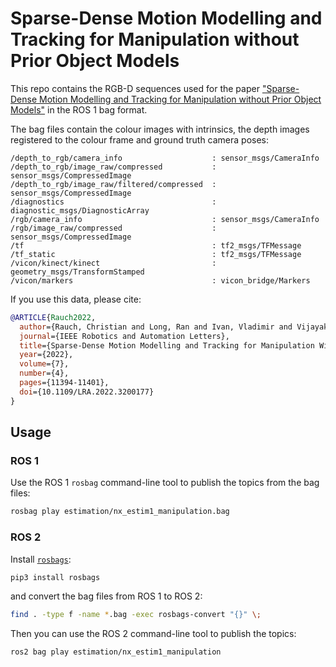 # Sparse-Dense Motion Modelling and Tracking for Manipulation without Prior Object Models

This repo contains the RGB-D sequences used for the paper ["Sparse-Dense Motion Modelling and Tracking for Manipulation without Prior Object Models"](https://doi.org/10.1109/LRA.2022.3200177) in the ROS 1 bag format.

The bag files contain the colour images with intrinsics, the depth images registered to the colour frame and ground truth camera poses:
```
/depth_to_rgb/camera_info                    : sensor_msgs/CameraInfo
/depth_to_rgb/image_raw/compressed           : sensor_msgs/CompressedImage
/depth_to_rgb/image_raw/filtered/compressed  : sensor_msgs/CompressedImage
/diagnostics                                 : diagnostic_msgs/DiagnosticArray
/rgb/camera_info                             : sensor_msgs/CameraInfo
/rgb/image_raw/compressed                    : sensor_msgs/CompressedImage
/tf                                          : tf2_msgs/TFMessage
/tf_static                                   : tf2_msgs/TFMessage
/vicon/kinect/kinect                         : geometry_msgs/TransformStamped
/vicon/markers                               : vicon_bridge/Markers
```

If you use this data, please cite:
```bibtex
@ARTICLE{Rauch2022,
  author={Rauch, Christian and Long, Ran and Ivan, Vladimir and Vijayakumar, Sethu},
  journal={IEEE Robotics and Automation Letters},
  title={Sparse-Dense Motion Modelling and Tracking for Manipulation Without Prior Object Models},
  year={2022},
  volume={7},
  number={4},
  pages={11394-11401},
  doi={10.1109/LRA.2022.3200177}
}
```

## Usage

### ROS 1

Use the ROS 1 `rosbag` command-line tool to publish the topics from the bag files:
```sh
rosbag play estimation/nx_estim1_manipulation.bag
```

### ROS 2

Install [`rosbags`](https://gitlab.com/ternaris/rosbags):
```sh
pip3 install rosbags
```
and convert the bag files from ROS 1 to ROS 2:
```sh
find . -type f -name *.bag -exec rosbags-convert "{}" \;
```

Then you can use the ROS 2 command-line tool to publish the topics:
```sh
ros2 bag play estimation/nx_estim1_manipulation
```
